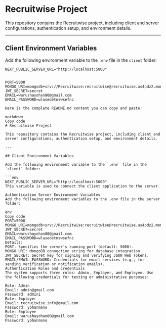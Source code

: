 # Recruitwise Project

This repository contains the Recruitwise project, including client and server configurations, authentication setup, and environment details.

---

## Client Environment Variables

Add the following environment variable to the `.env` file in the `client` folder:

```env
NEXT_PUBLIC_SERVER_URL="http://localhost:5000"


PORT=5000
MONGO_URI=mongodb+srv://Recruitwise:recruitwise@recruitwise.us4pdz2.mongodb.net/
JWT_SECRET=secret
EMAIL=warushayohan80@gmail.com
EMAIL_PASSWORD=wlasedetnswsefnc

Here is the complete README.md content you can copy and paste:

markdown
Copy code
# Recruitwise Project

This repository contains the Recruitwise project, including client and server configurations, authentication setup, and environment details.

---

## Client Environment Variables

Add the following environment variable to the `.env` file in the `client` folder:

```env
NEXT_PUBLIC_SERVER_URL="http://localhost:5000"
This variable is used to connect the client application to the server.

Authentication Server Environment Variables
Add the following environment variables to the .env file in the server folder:

env
Copy code
PORT=5000
MONGO_URI=mongodb+srv://Recruitwise:recruitwise@recruitwise.us4pdz2.mongodb.net/
JWT_SECRET=secret
EMAIL=warushayohan80@gmail.com
EMAIL_PASSWORD=wlasedetnswsefnc
Details:
PORT: Specifies the server's running port (default: 5000).
MONGO_URI: MongoDB connection string for database integration.
JWT_SECRET: Secret key for signing and verifying JSON Web Tokens.
EMAIL/EMAIL_PASSWORD: Credentials for email services (e.g., for sending verification or notification emails).
Authentication Roles and Credentials
The system supports three roles: Admin, Employer, and Employee. Use the following credentials for testing or administrative purposes:

Role: Admin
Email: admin@gmail.com
Password: admini
Role: Employer
Email: recruitwise.info@gmail.com
Password: yohanmano
Role: Employee
Email: warushayohan80@gmail.com
Password: yohanmano
